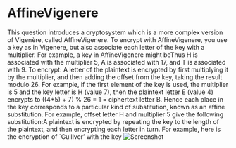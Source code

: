 # AffineVigenere
This question introduces a cryptosystem which is a more complex version of Vigenère, called AffineVigenere. To encrypt with AffineVigenere, you use a key as in Vigenere, but also associate each letter of the key with a multiplier. For example, a key in AffineVigenere might beThus H is associated with the multiplier 5, A is associated with 17, and T is associated with
9. To encrypt: A letter of the plaintext is encrypted by first multiplying it by the multiplier, and then adding the offset from the key, taking the result modulo 26. For example, if the first element of the key is used, the multiplier is 5 and the key letter is H (value 7), then the plaintext letter E (value 4) encrypts to ((4*5) + 7) % 26 = 1 = ciphertext letter B.
Hence each place in the key corresponds to a particular kind of substitution, known as an affine substitution. For example, offset letter H and multiplier 5 give the following substitution:A plaintext is encrypted by repeating the key to the length of the plaintext, and then encrypting each letter in turn. For example, here is the encryption of `Gulliver’ with the key
![Screenshot](screenshot.png)
